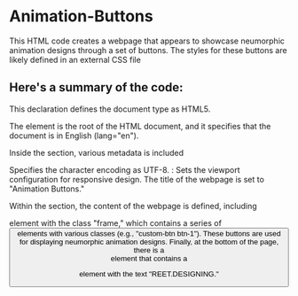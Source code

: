 # Animation-Buttons
This HTML code creates a webpage that appears to showcase neumorphic animation designs through a set of buttons. The styles for these buttons are likely defined in an external CSS file 
## Here's a summary of the code:

<!DOCTYPE html> This declaration defines the document type as HTML5.

The <html> element is the root of the HTML document, and it specifies that the document is in English (lang="en").

Inside the <head> section, various metadata is included

<meta charset="UTF-8"> Specifies the character encoding as UTF-8.
<meta name="viewport" content="width=device-width, initial-scale=1.0">: Sets the viewport configuration for responsive design.
The title of the webpage is set to "Animation Buttons."

Within the <body> section, the content of the webpage is defined, including


 <div> element with the class "frame," which contains a series of <button> elements with various classes (e.g., "custom-btn btn-1"). These buttons are used for displaying neumorphic animation designs.
Finally, at the bottom of the page, there is a <footer> element that contains a <p> element with the text "REET.DESIGNING."


